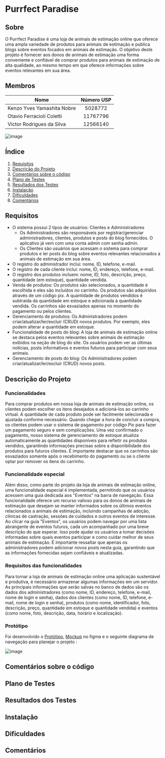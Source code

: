 # Purrfect Paradise

## Sobre
O Purrfect Paradise é uma loja de animais de estimação online que oferece uma ampla variedade de produtos para animais de estimação e publica blogs sobre eventos focados em animais de estimação. O objetivo deste projeto é fornecer aos donos de animais de estimação uma forma conveniente e confiável de comprar produtos para animais de estimação de alta qualidade, ao mesmo tempo em que oferece informações sobre eventos relevantes em sua área.

## Membros
| Nome          | Número USP    |
| ------------- |:-------------:|
| Kenzo Yves Yamashita Nobre      | 5028772       |
| Otavio Ferracioli Coletti      | 11767796      |
| Victor Rodrigues da Silva | 12566140      |

![image](https://user-images.githubusercontent.com/85137875/236708466-c0fbb063-e0bb-44c0-95be-e2a8b59e89a7.png)

## Índice
1. [Requisitos](#requisitos)
2. [Descrição do Projeto](#descrição-do-projeto)
3. [Comentários sobre o código](#comentarios-sobre-o-código)
4. [Plano de Testes](#plano-de-testes)
5. [Resultados dos Testes](#resultados-dos-testes)
6. [Instalação](#instalação)
7. [Dificuldades](#dificuldades)
8. [Comentários](#comentários)

## Requisitos

- O sistema possui 2 tipos de usuários: Clientes e Administradores
    - Os Administradores são responsáveis por registrar/gerenciar administradores, clientes, produtos e posts do blog fornecidos. O aplicativo já vem com uma conta admin com senha admin.
    - Os Clientes são usuários que acessam o sistema para comprar produtos e ler posts do blog sobre eventos relevantes relacionados a animais de estimação em sua área.
- O registro do administrador inclui: nome, ID, telefone, e-mail.
- O registro de cada cliente inclui: nome, ID, endereço, telefone, e-mail.
- O registro dos produtos incluem: nome, ID, foto, descrição, preço, quantidade (em estoque), quantidade vendida.
- Venda de produtos: Os produtos são selecionados, a quantidade é escolhida e eles são incluídos no carrinho. Os produtos são adquiridos através de um código pix. A quantidade de produtos vendidos é subtraída da quantidade em estoque e adicionada à quantidade vendida. Os carrinhos são esvaziados apenas no momento do pagamento ou pelos clientes.
- Gerenciamento de produtos: Os Administradores podem criar/atualizar/ler/excluir (CRUD) novos produtos. Por exemplo, eles podem alterar a quantidade em estoque.
- Funcionalidade de posts do blog: A loja de animais de estimação online se destaca pelos eventos relevantes sobre animais de estimação exibidos na seção de blog do site. Os usuários podem ver as últimas notícias, posts informativos e eventos futuros para participar com seus animais.
- Gerenciamento de posts do blog: Os Administradores podem criar/atualizar/ler/excluir (CRUD) novos posts.

## Descrição do Projeto

### Funcionalidades
Para comprar produtos em nossa loja de animais de estimação online, os clientes podem escolher os itens desejados e adicioná-los ao carrinho virtual. A quantidade de cada produto pode ser facilmente selecionada e ajustada conforme necessário. Quando chegar a hora de concluir a compra, os clientes podem usar o sistema de pagamento por código Pix para fazer um pagamento seguro e sem complicações. Uma vez confirmado o pagamento, nosso sistema de gerenciamento de estoque atualiza automaticamente as quantidades disponíveis para refletir os produtos vendidos, garantindo informações precisas sobre a disponibilidade dos produtos para futuros clientes. É importante destacar que os carrinhos são esvaziados somente após o recebimento do pagamento ou se o cliente optar por remover os itens do carrinho.

### Funcionalidade especial
Além disso, como parte do projeto da loja de animais de estimação online, uma funcionalidade especial é implementada, permitindo que os usuários acessem uma guia dedicada aos "Eventos" na barra de navegação. Essa funcionalidade oferece um recurso valioso para os donos de animais de estimação que desejam se manter informados sobre os últimos eventos relacionados a animais de estimação, incluindo campanhas de adoção, clínicas de castração, sessões de cuidados e outros eventos de interesse. Ao clicar na guia "Eventos", os usuários podem navegar por uma lista abrangente de eventos futuros, cada um acompanhado por uma breve descrição do que esperar. Isso pode ajudar os usuários a tomar decisões informadas sobre quais eventos participar e como cuidar melhor de seus animais de estimação. É importante ressaltar que apenas os administradores podem adicionar novos posts nesta guia, garantindo que as informações fornecidas sejam confiáveis e atualizadas.

### Requisitos das funcionalidades
Para tornar a loja de animais de estimação online uma aplicação sustentável e produtiva, é necessário armazenar algumas informações em um servidor. As principais informações que serão salvas no banco de dados são os dados dos administradores (como nome, ID, endereço, telefone, e-mail, nome de login e senha), dados dos clientes (como nome, ID, telefone, e-mail, nome de login e senha), produtos (como nome, identificador, foto, descrição, preço, quantidade em estoque e quantidade vendida) e eventos (como nome, foto, descrição, data, horário e localização).

### Protótipo
Foi desenvolvido o [Protótipo](https://www.figma.com/proto/aoYbKfVo5twtHE4pXq64fw/Untitled?node-id=228-427&scaling=min-zoom&page-id=0%3A1&starting-point-node-id=228%3A427&show-proto-sidebar=1), [Mockup](https://www.figma.com/file/aoYbKfVo5twtHE4pXq64fw/Untitled?type=design&node-id=0-1&t=VsHLKqAyVCCDRMHS-0) no figma e o seguinte diagrama de navegação para planejar o projeto : 

![image](https://user-images.githubusercontent.com/63797831/236707761-8648c0ff-df77-4492-b7c0-0ede91dd6f51.png)


## Comentários sobre o código
## Plano de Testes
## Resultados dos Testes
## Instalação
## Dificuldades
## Comentários

